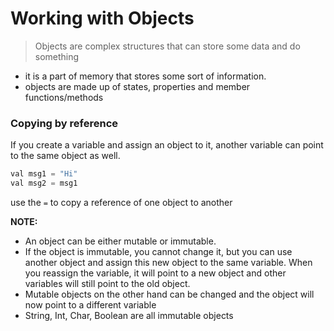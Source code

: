 # Working with Objects
> Objects are complex structures that can store some data and do something
+ it is a part of memory that stores some sort of information.
+ objects are made up of states, properties and member functions/methods

### Copying by reference
If you create a variable and assign an object to it, another variable can point to the same object as well.
```js
val msg1 = "Hi"
val msg2 = msg1
```
use the `=` to copy a reference of one object to another

**NOTE:**
+ An object can be either mutable or immutable.
+ If the object is immutable, you cannot change it, but you can use another object and assign this new object to the same variable. When you reassign the variable, it will point to a new object and other variables will still point to the old object. 
+ Mutable objects on the other hand can be changed and the object will now point to a different variable
+ String, Int, Char, Boolean are all immutable objects

